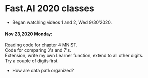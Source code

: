 # Fast.AI 2020 classes  
 
* Began watching videos 1 and 2, Wed 9/30/2020.  

#### Nov 23,2020 Monday:  
Reading code for chapter 4 MNIST.  
Code for comparing 3's and 7's.  
Extension, write my own Learner function, extend to all other digits.  
Try a couple of digits first.  
 * How are data path organized?  
